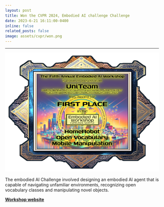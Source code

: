 ```yaml
---
layout: post
title: Won the CVPR 2024, Embodied AI challenge Challenge
date: 2023-6-21 16:11:00-0400
inline: false
related_posts: false
image: assets/cvpr/won.png
---
```


<!-- Announcements and news can be much longer than just quick inline posts. In fact, they can have all the features available for the standard blog posts. See below. -->

---

<img title="__" src="assets/cvpr/won.png">

The embodied AI Challenge involved designing an embodied AI agent that is capable of navigating unfamiliar environments, recognizing open vocabulary classes and manipulating novel objects.

<a href="https://embodied-ai.org/">**Workshop website**</a>
